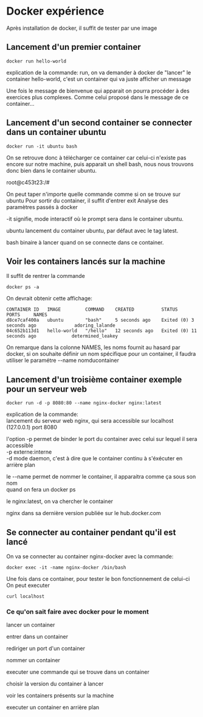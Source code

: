 # Docker expérience

Après installation de docker, il suffit de tester par une image 

## Lancement d'un premier container
```
docker run hello-world
```
explication de la commande:
run, on va demander à docker de "lancer" le container hello-world,
c'est un container qui va juste afficher un message

Une fois le message de bienvenue qui apparait on pourra procéder
à des exercices plus complexes. Comme celui proposé dans le message
de ce container...

## Lancement d'un second container se connecter dans un container ubuntu
```
docker run -it ubuntu bash
```
On se retrouve donc à télécharger ce container car celui-ci n'existe pas encore 
sur notre machine, puis apparait un shell bash, nous nous trouvons donc bien
dans le container ubuntu. 

root@c453t23:/#  

On peut taper n'importe quelle commande comme si on se trouve sur ubuntu
Pour sortir du container, il suffit d'entrer exit
Analyse des paramètres passés à docker

-it signifie, mode interactif où le prompt sera dans le container ubuntu. 

ubuntu lancement du container ubuntu, par défaut avec le tag latest. 

bash binaire à lancer quand on se connecte dans ce container. 

## Voir les containers lancés sur la machine
Il suffit de rentrer la commande 
```
docker ps -a
```
On devrait obtenir cette affichage:
```
CONTAINER ID   IMAGE         COMMAND    CREATED          STATUS                      PORTS     NAMES
d8ce7caf400a   ubuntu        "bash"     5 seconds ago    Exited (0) 3 seconds ago              adoring_lalande
04c652b113d1   hello-world   "/hello"   12 seconds ago   Exited (0) 11 seconds ago             determined_leakey
```
On remarque dans la colonne NAMES, les noms fournit au hasard par docker, si on souhaite définir un nom spécifique
pour un container, il faudra utiliser le paramétre --name nomducontainer


## Lancement d'un troisième container exemple pour un serveur web
```
docker run -d -p 8080:80 --name nginx-docker nginx:latest
```
explication de la commande:  
lancement du serveur web nginx, qui sera accessible sur localhost (127.0.0.1) port 8080

l'option -p permet de binder le port du container avec celui sur lequel il sera accessible  
-p externe:interne  
-d mode daemon, c'est à dire que le container continu à s'éxécuter en arrière plan  


le --name permet de nommer le container, il apparaitra comme ça sous son nom  
quand on fera un docker ps

le nginx:latest, on va chercher le container 

nginx dans sa dernière version publiée sur le hub.docker.com

## Se connecter au container pendant qu'il est lancé
On va se connecter au container nginx-docker avec la commande:
```
docker exec -it -name nginx-docker /bin/bash
```
Une fois dans ce container, pour tester le bon fonctionnement de celui-ci
On peut executer
```
curl localhost
```




### Ce qu'on sait faire avec docker pour le moment

lancer un container

entrer dans un container

rediriger un port d'un container

nommer un container

executer une commande qui se trouve dans un container

choisir la version du container à lancer

voir les containers présents sur la machine

executer un container en arrière plan
